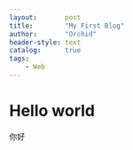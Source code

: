 ```yaml
---
layout:       post
title:        "My First Blog"
author:       "Orchid"
header-style: text
catalog:      true
tags:
    - Web
---
```


# Hello world

你好
